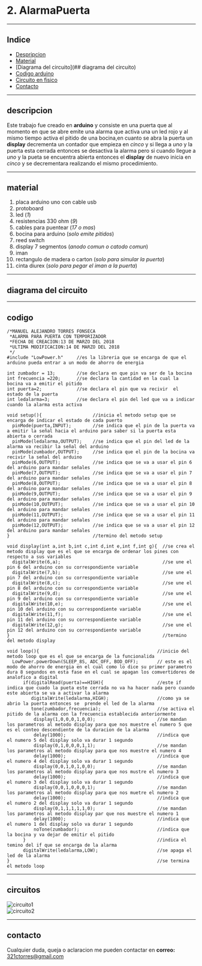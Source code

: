 # 2. AlarmaPuerta
***
## Indice
+ [Despripcion](#descripcion)
+ [Material](#material)
+ [Diagrama del circuito](## diagrama del circuito)
+ [Codigo arduino](#codigo)
+ [Circuito en fisico](#circuitos)
+ [Contacto](#contacto)
***
## descripcion   
Este trabajo fue creado en **arduino** y consiste en una puerta que al momento en que se abre emite una alarma que activa una un led rojo y al mismo tiempo activa el pitido de una bocina,en cuanto se abra la puerta un **display** decrementa un contador que empieza en *cinco* y si llega a *uno* y la puerta esta cerrada entonces se desactiva la alarma pero si cuando llegue a *uno* y la pueta se encuentra abierta entonces el **display** de nuevo inicia en *cinco* y se decrementara realizando el mismo procedimiento.
***
## material
1. placa arduino uno con cable usb
2. protoboard
3. led (*1*)
4. resistencias 330 ohm (*9*)
5. cables para puentear (*17 o mas*)
6. bocina para arduino (*solo emite pitidos*)
8. reed switch
9. display 7 segmentos (*anodo comun o catodo comun*)
10. iman 
11. rectangulo de madera o carton (*solo para simular la puerta*)
12. cinta diurex (*solo para pegar el iman a la puerta*)
***
## diagrama del circuito  
***
## codigo
~~~
/*MANUEL ALEJANDRO TORRES FONSECA
 *ALARMA PARA PUERTA CON TEMPORIZADOR  
 *FECHA DE CREACION:13 DE MARZO DEL 2018
 *ULTIMA MODIFICACION:14 DE MARZO DEL 2018
 */
#include "LowPower.h"     //es la libreria que se encarga de que el arduino pueda entrar a un modo de ahorro de energia

int zumbador = 13;        //se declara en que pin va ser de la bocina 
int frecuencia =220;      //se declara la cantidad en la cual la bocina va a emitir el pitido 
int puerta=2;             //se declara el pin que va recivir  el estado de la puerta
int ledalarma=3;          //se declara el pin del led que va a indicar cuando la alarma esta activa

void setup(){                   //inicia el metodo setup que se encarga de indicar el estado de cada puerto 
  pinMode(puerta,INPUT);        //se indica que el pin de la puerta va a emitir la señal hacia el arduino para saber si la puerta esta abierta o cerrada        
  pinMode(ledalarma,OUTPUT);    //se indica que el pin del led de la alarma va recibir la señal del arduino
  pinMode(zumbador,OUTPUT);     //se indica que el pin de la bocina va recivir la señal del arduino
  pinMode(6,OUTPUT);            //se indica que se va a usar el pin 6 del arduino para mandar señales
  pinMode(7,OUTPUT);            //se indica que se va a usar el pin 7 del arduino para mandar señales
  pinMode(8,OUTPUT);            //se indica que se va a usar el pin 8 del arduino para mandar señales
  pinMode(9,OUTPUT);            //se indica que se va a usar el pin 9 del arduino para mandar señales
  pinMode(10,OUTPUT);           //se indica que se va a usar el pin 10 del arduino para mandar señales
  pinMode(11,OUTPUT);           //se indica que se va a usar el pin 11 del arduino para mandar señales
  pinMode(12,OUTPUT);           //se indica que se va a usar el pin 12 del arduino para mandar señales
}                               //termino del metodo setup

void display(int a,int b,int c,int d,int e,int f,int g){  //se crea el metodo display que es el que se encarga de ordenar los pines con respecto a sus variables
  digitalWrite(6,a);                                      //se une el pin 6 del arduino con su correspondiente variable 
  digitalWrite(7,b);                                      //se une el pin 7 del arduino con su correspondiente variable
  digitalWrite(8,c);                                      //se une el pin 8 del arduino con su correspondiente variable
  digitalWrite(9,d);                                      //se une el pin 9 del arduino con su correspondiente variable
  digitalWrite(10,e);                                     //se une el pin 10 del arduino con su correspondiente variable
  digitalWrite(11,f);                                     //se une el pin 11 del arduino con su correspondiente variable
  digitalWrite(12,g);                                     //se une el pin 12 del arduino con su correspondiente variable
}                                                         //termino del metodo display

void loop(){                                            //inicio del metodo loop que es el que se encarga de la funcionalida                                             
  LowPower.powerDown(SLEEP_8S, ADC_OFF, BOD_OFF);       // este es el modo de ahorro de energia en el cual como lo dice su primer parametro dura 8 segundos en esta fase en el cual se apagan los comvertidores de analofico a digital
      if(digitalRead(puerta)==HIGH){                    //este if indica que cuado la pueta este cerrada no va ha hacer nada pero cuando este abierta se va a activar la alarma
         digitalWrite(ledalarma,HIGH);                  //como ya se abrio la puerta entonces se  prende el led de la alarma
         tone(zumbador,frecuencia);                     //se activa el pitido de la alarma con la frecuencia establecida anteriormente
          display(1,0,0,0,1,0,0);                       //se mandan los parametros al metodo display para que nos muestre el numero 5 que es el conteo descendiente de la duracion de la alarma 
          delay(1000);                                  //indica que el numero 5 del display solo va durar 1 segundo 
          display(0,1,0,0,0,1,1);                       //se mandan los parametros al metodo display para que nos muestre el numero 4
          delay(1000);                                  //indica que el numero 4 del display solo va durar 1 segundo
          display(0,0,1,0,1,0,0);                       //se mandan los parametros al metodo display para que nos mustre el numero 3
          delay(1000);                                  //indica que el numero 3 del display solo va durar 1 segundo
          display(0,0,1,0,0,0,1);                       //se mandan los parametros al metodo display para que nos muetre el numero 2
          delay(1000);                                  //indica que el numero 2 del display solo va durar 1 segundo
          display(0,1,1,1,1,1,0);                       //se mandan los parametros al metodo display par que nos muestre el numero 1
          delay(1000);                                  //indica que el numero 1 del display solo va durar 1 segundo
          noTone(zumbador);                             //indica que la bocina y va dejar de emitir el pitido 
      }                                                 //indica el temino del if que se encarga de la alarma 
      digitalWrite(ledalarma,LOW);                      //se apaga el led de la alarma
}                                                       //se termina el metodo loop
~~~
***
## circuitos 
![circuito1](/circuito1.jpg)  
![circuito2](/circuito2.jpg)
***
## contacto
Cualquier duda, queja o aclaracion me pueden contactar en **correo:** 321ctorres@gmail.com  
